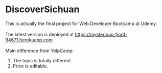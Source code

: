 # DiscoverSichuan
This is actually the final project for Web Developer Bootcamp at Udemy.
<br></br>
The latest version is deployed at https://mysterious-fjord-94671.herokuapp.com.
<br></br>
Main difference from YelpCamp:
1. The topic is totally different.
2. Price is editable.
